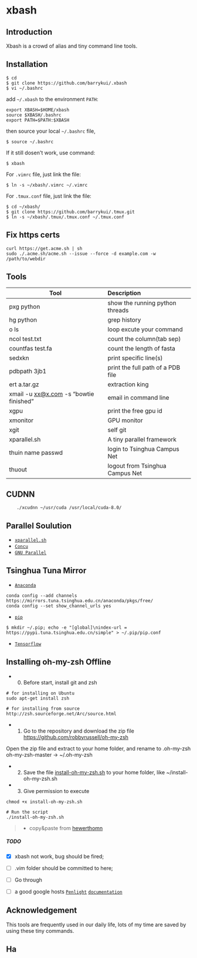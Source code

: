 # xbash

## Introduction

Xbash is a crowd of alias and tiny command line tools. 

## Installation

    $ cd 
    $ git clone https://github.com/barrykui/.xbash
    $ vi ~/.bashrc

add `~/.xbash` to the environment `PATH`:

    export XBASH=$HOME/xbash
    source $XBASH/.bashrc
    export PATH=$PATH:$XBASH

   

then source your local `~/.bashrc` file,

    $ source ~/.bashrc

If it still dosen't work, use command:

    $ xbash


For `.vimrc` file, just link the file:
  
    $ ln -s ~/xbash/.vimrc ~/.vimrc

For `.tmux.conf` file, just link the file:
  
    $ cd ~/xbash/
    $ git clone https://github.com/barrykui/.tmux.git
    $ ln -s ~/xbash/.tmux/.tmux.conf ~/.tmux.conf

## Fix https certs

```
curl https://get.acme.sh | sh
sudo ./.acme.sh/acme.sh --issue --force -d example.com -w /path/to/webdir
```

## Tools


| Tool              | Description |
| ----------------- |:---------------------|
|pxg python         |show the running python threads|
|hg python          |grep history|
|o ls               |loop excute your command |
|ncol test.txt      |count the column(tab sep)   |  
|countfas test.fa   |count the length of fasta |
|sedxkn             |print specific line(s)|
|pdbpath 3jb1       |print the full path of a PDB file |
|ert  a.tar.gz      |extraction king |
|xmail -u xx@x.com -s “bowtie finished”  | email in command line |  
|xgpu               |print the free gpu id|
|xmonitor           |GPU monitor|
|xgit	            |self git |
|xparallel.sh       |A tiny parallel framework|
|thuin name passwd  |login to Tsinghua Campus Net|
|thuout             |logout from Tsinghua Campus Net|


## CUDNN

``` shell
    ./xcudnn ~/usr/cuda /usr/local/cuda-8.0/
```

## Parallel Soulution

- [`xparallel.sh`](https://github.com/barrykui/xbash/blob/master/xparallel.sh)
- [`Concu`](https://github.com/barrykui/Concu)
- [`GNU Parallel`](https://www.gnu.org/software/parallel/)

## Tsinghua Tuna Mirror

- [`Anaconda`](https://mirrors.tuna.tsinghua.edu.cn/help/anaconda/)
``` shell
conda config --add channels https://mirrors.tuna.tsinghua.edu.cn/anaconda/pkgs/free/
conda config --set show_channel_urls yes
```
- [`pip`](https://mirrors.tuna.tsinghua.edu.cn/help/pypi/)
``` shell
$ mkdir ~/.pip; echo -e "[global]\nindex-url = https://pypi.tuna.tsinghua.edu.cn/simple" > ~/.pip/pip.conf
```
- [`Tensorflow`](https://mirrors.tuna.tsinghua.edu.cn/help/tensorflow/)


##  Installing oh-my-zsh Offline

 - 0. Before start, install git and zsh
```
# for installing on Ubuntu
sudo apt-get install zsh

# for installing from source
http://zsh.sourceforge.net/Arc/source.html
```

- 1. Go to the repository and download the zip file
https://github.com/robbyrussell/oh-my-zsh

Open the zip file and extract to your home folder, and rename to .oh-my-zsh
oh-my-zsh-master -> ~/.oh-my-zsh

- 2. Save the file [install-oh-my-zsh.sh](https://gist.github.com/hewerthomn/65bb351bf950470f6c9e6aba8c0c04f1#file-install-oh-my-zsh-sh) to your home folder, like ~/install-oh-my-zsh.sh

- 3. Give permission to execute

```
chmod +x install-oh-my-zsh.sh

# Run the script
./install-oh-my-zsh.sh
```

> - copy&paste from [hewerthomn](https://github.com/hewerthomn)


##### TODO
- [x] xbash not work, bug should be fired;
- [ ] .vim folder should be committed to here;    
- [ ] Go through
- [ ] a good google hosts
[`Penlight`](https://github.com/stevedonovan/Penlight) [`documentation`](http://stevedonovan.github.io/Penlight/api/manual/01-introduction.md.html)




## Acknowledgement
This tools are frequently used in our daily life, lots of my time are saved by using these tiny commands.



## Ha
